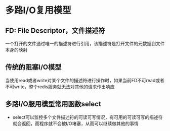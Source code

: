 # 多路I/O复用模型

## FD: File Descriptor，文件描述符

一个打开的文件通过唯一的描述符进行引用，该描述符是打开文件的元数据到文件本身的映射

## 传统的阻塞I/O模型

当使用read或者write对某个文件的描述符进行操作时，如果当前FD不可read或者不可write，整个redis服务就无法对其他的请求作出响应

## 多路I/O服用模型常用函数select

* select可以监控多个文件描述符的可读可写情况，有可用的可读可写的描述符就会返回，而程序就不会被I/O堵塞，从而可以继续做其他的事情



